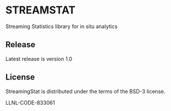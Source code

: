 # STREAMSTAT
Streaming Statistics library for in situ analytics

## Release
Latest release is version 1.0

## License
StreamingStat is distributed under the terms of the BSD-3 license. 

LLNL-CODE-833061
